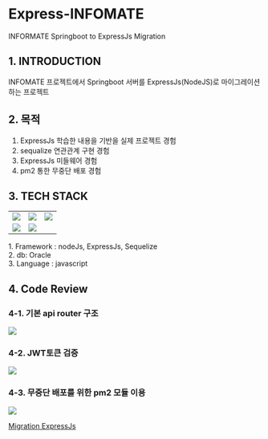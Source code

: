 # Express-INFOMATE

INFORMATE Springboot to ExpressJs Migration

## 1. INTRODUCTION
INFOMATE 프로젝트에서 Springboot 서버를 ExpressJs(NodeJS)로 마이그레이션하는 프로젝트

## 2. 목적
1. ExpressJs 학습한 내용을 기반을 실제 프로젝트 경험
2. sequalize 연관관계 구현 경험
3. ExpressJs 미들웨어 경험
4. pm2 통한 무중단 배포 경험

## 3. TECH STACK

<tabs>
    <tab title="Image">
        <table>
            <tr>
                <td><img src="nodejs.jpg" /></td>
                <td><img src="express.jpg" /></td>
                <td><img src="sequalize.jpg" /></td>
            </tr>
            <tr>
                <td><img src="oracle.jpg" /></td>
                <td><img src="webstorm.jpg" /></td>
            </tr>
        </table>
    </tab>
    <tab title="Text">
        <p>
        1. Framework : nodeJs, ExpressJs, Sequelize <br />
        2. db: Oracle <br />
        3. Language : javascript <br />
        </p>
    </tab>
</tabs>

## 4. Code Review

### 4-1. 기본 api router 구조
![](middleware.jpg)

### 4-2. JWT토큰 검증
![](verifyToken.jpg)

### 4-3. 무중단 배포를 위한 pm2 모듈 이용
![](pm.jpg)

<seealso>
    <category ref="git">
        <a href="https://github.com/yoosc89/informate_back_nodeJs">Migration ExpressJs</a>
    </category>
</seealso>